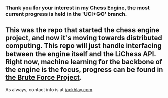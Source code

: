 ### Thank you for your interest in my Chess Engine, the most current progress is held in the 'UCI+GO' branch.
  
## This was the repo that started the chess engine project, and now it's moving towards distributed computing. This repo will just handle interfacing between the engine itself and the LiChess API. Right now, machine learning for the backbone of the engine is the focus, progress can be found in [the Brute Force Project](https://github.com/jackhlay/BruteForce-Chess).  

  
As always, contact info is at [jackhlay.com](https://jackhlay.com).  
